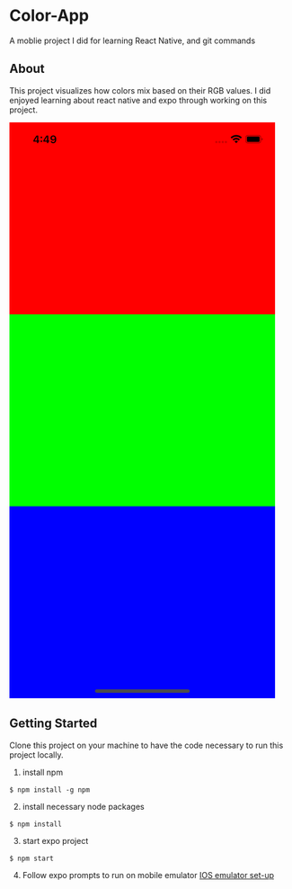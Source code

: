 # Color-App

A moblie project I did for learning React Native, and git commands

## About

This project visualizes how colors mix based on their RGB values. I did enjoyed learning about react native and expo through working on this project. 

![DEMO1!](./demos/home.png)

## Getting Started

Clone this project on your machine to have the code necessary to run this project locally.

1. install npm
```
$ npm install -g npm
```
2. install necessary node packages
```
$ npm install
```
3. start expo project
```
$ npm start
```
4. Follow expo prompts to run on mobile emulator
[IOS emulator set-up](https://doc.arcgis.com/en/appstudio/extend-apps/installdevtoolsemulators.htm#:~:text=Open%20Xcode%20and%20click%20Menu,necessary)

